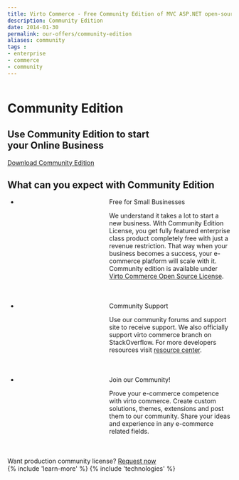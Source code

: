 ```yaml
---
title: Virto Commerce - Free Community Edition of MVC ASP.NET open-source ecommerce framework
description: Community Edition
date: 2014-01-30
permalink: our-offers/community-edition
aliases: community
tags : 
- enterprise
- commerce
- community
---
```

<div class="slider">
	<img alt="" src="../assets/images/bg-community.jpg" class="slider-bg">
	<div class="responsive">
		<div class="slider-info">
			<h1 class="slider-title">Community Edition</h1>
			<h2 class="slider-descr">
				Use Community Edition to start<br>
				your Online Business
			</h2>
			<a class="button fill" href="/try-now">Download Community Edition</a>
		</div>
	</div>
</div>
<!-- Proposal -->
<div class="proposal __responsive">
	<h2 class="head-title">What can you expect with Community Edition</h2>
	<ul class="list">
		<li class="list-item access" style="padding-left:205px; margin-bottom: 50px;">
			<div class="proposal-ico"></div>
			<p class="proposal-title">Free for Small Businesses</p>
			<p class="proposal-descr">
				We understand it takes a lot to start a new business. With Community Edition License, you get fully featured enterprise class product completely free with just a revenue restriction. That way when your business becomes a success, your e-commerce platform will scale with it. Community edition is available under <a href="/open-source-license">Virto Commerce Open Source License</a>.
			</p>
		</li>
		<li class="list-item community" style="padding-left:205px; margin-bottom: 50px;">
			<div class="proposal-ico"></div>
			<p class="proposal-title">Community Support</p>
			<p class="proposal-descr">
				Use our community forums and support site to receive support. We also
officially support virto commerce branch on StackOverflow. For more
developers resources visit <a href="/resources">resource center</a>.
			</p>
		</li>
		<li class="list-item updates" style="padding-left:205px; margin-bottom: 50px;">
			<div class="proposal-ico"></div>
			<p class="proposal-title">Join our Community!</p>
			<p class="proposal-descr">
				Prove your e-commerce competence  with virto commerce. Create custom
solutions, themes, extensions and post them to our community. Share
your ideas and experience in any e-commerce related fields.
			</p>
		</li>
	</ul>
</div>
<!-- Prices -->
<div class="try-it">
	<span class="try-it-text">Want production community license?</span> <a class="button fill" href="/contact-us">Request now</a>
</div>
{% include 'learn-more' %}
{% include 'technologies' %}